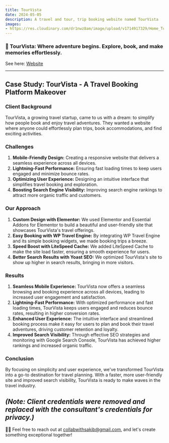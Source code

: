 ```yaml
---
title: TourVista
date: 2024-05-05
description: A travel and tour, trip booking website named TourVista
images: 
- https://res.cloudinary.com/dr1nwz8am/image/upload/v1714917329/Home_TourVista_sakibsnaz_1_kr82sy.webp
---
```


### 🚀 TourVista: Where adventure begins. Explore, book, and make memories effortlessly.

See here: [Website](https://www.sakibsnaz.com/tourvista)

---

## Case Study: TourVista - A Travel Booking Platform Makeover

### Client Background
TourVista, a growing travel startup, came to us with a dream: to simplify how people book and enjoy travel adventures. They wanted a website where anyone could effortlessly plan trips, book accommodations, and find exciting activities.

### Challenges
1. **Mobile-Friendly Design:** Creating a responsive website that delivers a seamless experience across all devices.
2. **Lightning-Fast Performance:** Ensuring fast loading times to keep users engaged and minimize bounce rates.
3. **Optimizing User Experience:** Designing an intuitive interface that simplifies travel booking and exploration.
4. **Boosting Search Engine Visibility:** Improving search engine rankings to attract more organic traffic and customers.

### Our Approach
1. **Custom Design with Elementor:** We used Elementor and Essential Addons for Elementor to build a beautiful and user-friendly site that showcases TourVista's travel offerings.
2. **Easy Booking with WP Travel Engine:** By integrating WP Travel Engine and its simple booking widgets, we made booking trips a breeze.
3. **Speed Boost with LiteSpeed Cache:** We added LiteSpeed Cache to make the site load faster, ensuring a smooth experience for users.
4. **Better Search Results with Yoast SEO:** We optimized TourVista's site to show up higher in search results, bringing in more visitors.

### Results
1. **Seamless Mobile Experience:** TourVista now offers a seamless browsing and booking experience across all devices, leading to increased user engagement and satisfaction.
2. **Lightning-Fast Performance:** With optimized performance and fast loading times, TourVista keeps users engaged and reduces bounce rates, resulting in higher conversion rates.
3. **Enhanced User Experience:** The intuitive interface and streamlined booking process make it easy for users to plan and book their travel adventures, driving customer retention and loyalty.
4. **Improved Search Visibility:** Through effective SEO strategies and monitoring with Google Search Console, TourVista has achieved higher rankings and increased organic traffic.

### Conclusion
By focusing on simplicity and user experience, we've transformed TourVista into a go-to destination for travel planning. With a faster, more user-friendly site and improved search visibility, TourVista is ready to make waves in the travel industry.

*(Note: Client credentials were removed and replaced with the consultant's credentials for privacy.)*
---

🌟📲 Feel free to reach out at collabwithsakib@gmail.com, and let's create something exceptional together! 
